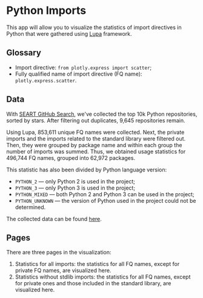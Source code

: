 # Python Imports
This app will allow you to visualize the statistics of import directives in Python that were gathered using [Lupa](https://github.com/JetBrains-Research/Lupa) framework.

## Glossary
- Import directive: `from plotly.express import scatter`;
- Fully qualified name of import directive (FQ name): `plotly.express.scatter`.

## Data

With [SEART GitHub Search](https://seart-ghs.si.usi.ch/), we've collected the top 10k Python repositories, sorted by stars. 
After filtering out duplicates, 9,645 repositories remain.

Using Lupa, 853,611 unique FQ names were collected. Next, the private imports and the imports related to the standard library were filtered out. 
Then, they were grouped by package name and within each group the number of imports was summed. 
Thus, we obtained usage statistics for 496,744 FQ names, grouped into 62,972 packages.

This statistic has also been divided by Python language version:
- `PYTHON_2` — only Python 2 is used in the project;
- `PYTHON_3` — only Python 3 is used in the project;
- `PYTHON_MIXED` — both Python 2 and Python 3 can be used in the project;
- `PYTHON_UNKNOWN` — the version of Python used in the project could not be determined.

The collected data can be found [here](../../resources/python_imports/data).

## Pages
There are three pages in the visualization:

1. Statistics for all imports: the statistics for all FQ names, except for private FQ names, are visualized here.
2. Statistics without stdlib imports: the statistics for all FQ names, except for private ones and those included in the standard library, are visualized here.
